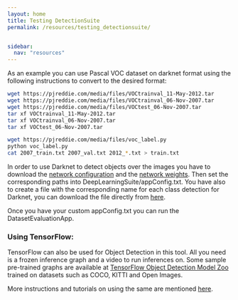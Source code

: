 ```yaml
---
layout: home
title: Testing DetectionSuite
permalink: /resources/testing_detectionsuite/


sidebar:
  nav: "resources"
---
```


As an example you can use Pascal VOC dataset on darknet format using the following instructions to convert to the desired format:
```bash
wget https://pjreddie.com/media/files/VOCtrainval_11-May-2012.tar
wget https://pjreddie.com/media/files/VOCtrainval_06-Nov-2007.tar
wget https://pjreddie.com/media/files/VOCtest_06-Nov-2007.tar
tar xf VOCtrainval_11-May-2012.tar
tar xf VOCtrainval_06-Nov-2007.tar
tar xf VOCtest_06-Nov-2007.tar

wget https://pjreddie.com/media/files/voc_label.py
python voc_label.py
cat 2007_train.txt 2007_val.txt 2012_*.txt > train.txt
```

In order to use Darknet to detect objects over the images you have to download the [network configuration](https://github.com/pjreddie/darknet/blob/master/cfg/yolo-voc.cfg) and the [network weights](https://pjreddie.com/media/files/yolo-voc.weights). Then set the corresponding paths into DeepLearningSuite/appConfig.txt. 
You have also to create a file with the corresponding name for each class detection for Darknet, you can download the file directly from [here](https://github.com/pjreddie/darknet/blob/master/data/voc.names).

Once you have your custom appConfig.txt you can run the DatasetEvaluationApp.

### Using TensorFlow:
TensorFlow can also be used for Object Detection in this tool. All you need is a frozen inference graph and a video to run inferences on.
Some sample pre-trained graphs are available at [TensorFlow Object Detection Model Zoo](https://github.com/tensorflow/models/blob/master/research/object_detection/g3doc/detection_model_zoo.md) trained on datasets such as COCO, KITTI and Open Images.

More instructions and tutorials on using the same are mentioned [here](../tutorial/).